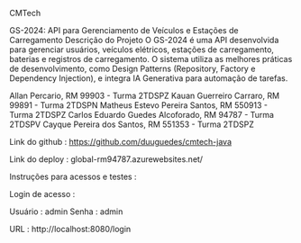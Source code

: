 CMTech

GS-2024: API para Gerenciamento de Veículos e Estações de Carregamento
Descrição do Projeto
O GS-2024 é uma API desenvolvida para gerenciar usuários, veículos elétricos, estações de carregamento, baterias e registros de carregamento.
O sistema utiliza as melhores práticas de desenvolvimento, como Design Patterns (Repository, Factory e Dependency Injection), e integra IA Generativa para automação de tarefas.

Allan Percario, RM 99903 - Turma 2TDSPZ
Kauan Guerreiro Carraro, RM 99891 - Turma 2TDSPN
Matheus Estevo Pereira Santos, RM 550913 - Turma 2TDSPZ
Carlos Eduardo Guedes Alcoforado, RM 94787 - Turma 2TDSPV
Cayque Pereira dos Santos, RM 551353 - Turma 2TDSPZ

Link do github : https://github.com/duuguedes/cmtech-java

Link do deploy : global-rm94787.azurewebsites.net/

Instruções para acessos e testes :

Login de acesso :

Usuário : admin
Senha : admin

URL : http://localhost:8080/login


